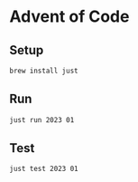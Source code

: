 # Advent of Code

## Setup

```sh
brew install just
```

## Run

```sh
just run 2023 01
```

## Test

```sh
just test 2023 01
```
